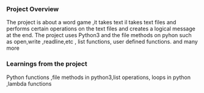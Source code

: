 ### Project Overview

 The project is about a word game ,it takes text il takes text files and performs certain operations on the text files and creates a logical message at the end.
The project uses Python3 and the file methods on pyhon such as open,write ,readline,etc , list functions, user defined functions. and many more


### Learnings from the project

 Python functions ,file methods in python3,list operations, loops in python ,lambda functions


